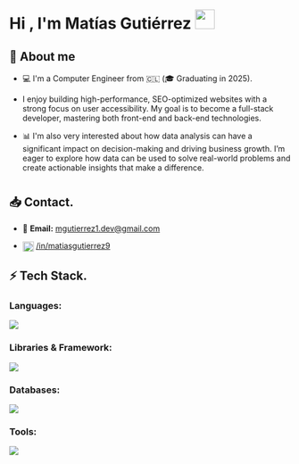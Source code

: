 <h1 align="start"><b>Hi , I'm Matías Gutiérrez </b><img src="https://media.giphy.com/media/hvRJCLFzcasrR4ia7z/giphy.gif" width="35">
</h1>
<!--  -->

## 📖 About me 

* 💻 I'm a Computer Engineer from 🇨🇱 (🎓 Graduating in 2025).

* I enjoy building high-performance, SEO-optimized websites with a strong focus on user accessibility. My goal is to become a full-stack developer, mastering both front-end and back-end technologies.
* 📊 I'm also very interested about how data analysis can have a significant impact on decision-making and driving business growth. I’m eager to explore how data can be used to solve real-world problems and create actionable insights that make a difference.
<!--* 🌐 You can see some of my projects on [my portfolio](https://.com//)frameworks icons-->
  
<h1></h1>

## 📥 Contact.

- 📧 **Email:** [mgutierrez1.dev@gmail.com](mailto:mgutierrez1.dev@gmail.com)
  
- <a href="https://www.linkedin.com/in/matiasgutierrez9" target="blank"><img align="center" src="https://cdn.jsdelivr.net/npm/simple-icons@3.0.1/icons/linkedin.svg" alt="matidev" height="18" width="20" /></a> [/in/matiasgutierrez9](https://www.linkedin.com/in/matiasgutierrez9)


## ⚡ Tech Stack.

### Languages:
<!--lenguage icons-->
<p align="start">
  <a href="https://skillicons.dev">
    <img src="https://skillicons.dev/icons?i=python,javascript&perline=14" />
  </a>
</p>

### Libraries & Framework:
<!--frameworks icons-->
<p align="start">
  <a href="https://skillicons.dev">
    <img src="https://skillicons.dev/icons?i=astro,tailwindcss,bootstrap,pug,nodejs,express,react&perline=14" />
  </a>
</p>

### Databases:
<!--database icons-->
<p align="start">
  <a href="https://skillicons.dev">
    <img src="https://skillicons.dev/icons?i=mysql&perline=14" />
  </a>
</p>

### Tools:
<!--frameworks icons-->
<p align="start">
  <a href="https://skillicons.dev">
    <img src="https://skillicons.dev/icons?i=git,github,vscode&perline=14" />
  </a>
</p>

<h1></h1>

